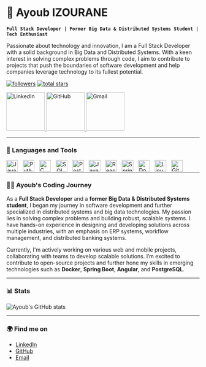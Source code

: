 # 🌟 Ayoub IZOURANE

**`Full Stack Developer | Former Big Data & Distributed Systems Student | Tech Enthusiast`**

Passionate about technology and innovation, I am a Full Stack Developer with a solid background in Big Data and Distributed Systems. With a keen interest in solving complex problems through code, I aim to contribute to projects that push the boundaries of software development and help companies leverage technology to its fullest potential.

<p align="left">
   <a href="https://github.com/AyoubIzourane?tab=followers">
      <img alt="followers" title="Follow me on Github" src="https://custom-icon-badges.demolab.com/github/followers/AyoubIzourane?color=236ad3&labelColor=1155ba&style=for-the-badge&logo=person-add&label=Follow&logoColor=white"/></a>
   <a href="https://github.com/AyoubIzourane?tab=repositories&sort=stargazers">
      <img alt="total stars" title="Total stars on GitHub" src="https://custom-icon-badges.demolab.com/github/stars/AyoubIzourane?color=55960c&style=for-the-badge&labelColor=488207&logo=star"/></a>
</p>

<p align="left">
   <a href="https://www.linkedin.com/in/ayoub-izourane-5247141aa/">
      <img src="https://img.shields.io/badge/LinkedIn-0A66C2?style=for-the-badge&logo=linkedin&logoColor=white" alt="LinkedIn" width="100px" />
   </a>
   <a href="https://github.com/AyoubIzourane">
      <img src="https://img.shields.io/badge/GitHub-181717?style=for-the-badge&logo=github&logoColor=white" alt="GitHub" width="100px" />
   </a>
   <a href="mailto:ayoubizournae4@gmail.com">
      <img src="https://img.shields.io/badge/Gmail-D14836?style=for-the-badge&logo=gmail&logoColor=white" alt="Gmail" width="100px" />
   </a>
</p>

---

### 🧰 Languages and Tools

<img align="left" alt="Java" width="30px" style="padding-right:10px;" src="https://cdn.jsdelivr.net/gh/devicons/devicon/icons/java/java-original.svg" />
<img align="left" alt="Python" width="30px" style="padding-right:10px;" src="https://cdn.jsdelivr.net/gh/devicons/devicon/icons/python/python-plain.svg" />
<img align="left" alt="C" width="30px" style="padding-right:10px;" src="https://cdn.jsdelivr.net/gh/devicons/devicon/icons/c/c-original.svg" />
<img align="left" alt="SQL" width="30px" style="padding-right:10px;" src="https://cdn.jsdelivr.net/gh/devicons/devicon/icons/mysql/mysql-original.svg" />
<img align="left" alt="PostgreSQL" width="30px" style="padding-right:10px;" src="https://cdn.jsdelivr.net/gh/devicons/devicon/icons/postgresql/postgresql-original.svg" />
<img align="left" alt="JavaScript" width="30px" style="padding-right:10px;" src="https://cdn.jsdelivr.net/gh/devicons/devicon/icons/javascript/javascript-plain.svg" />
<img align="left" alt="React" width="30px" style="padding-right:10px;" src="https://cdn.jsdelivr.net/gh/devicons/devicon/icons/react/react-original.svg" />
<img align="left" alt="Spring" width="30px" style="padding-right:10px;" src="https://cdn.jsdelivr.net/gh/devicons/devicon/icons/spring/spring-original.svg" />
<img align="left" alt="Docker" width="30px" style="padding-right:10px;" src="https://cdn.jsdelivr.net/gh/devicons/devicon/icons/docker/docker-original.svg" />
<img align="left" alt="Linux" width="30px" style="padding-right:10px;" src="https://cdn.jsdelivr.net/gh/devicons/devicon/icons/linux/linux-original.svg" />
<img align="left" alt="Git" width="30px" style="padding-right:10px;" src="https://cdn.jsdelivr.net/gh/devicons/devicon/icons/git/git-original.svg" />
<br />

---

### 👨‍💻 Ayoub's Coding Journey

As a **Full Stack Developer** and a **former Big Data & Distributed Systems student**, I began my journey in software development and further specialized in distributed systems and big data technologies. My passion lies in solving complex problems and building robust, scalable systems. I have hands-on experience in designing and developing solutions across multiple industries, with an emphasis on ERP systems, workflow management, and distributed banking systems.

Currently, I'm actively working on various web and mobile projects, collaborating with teams to develop scalable solutions. I’m excited to contribute to open-source projects and further hone my skills in emerging technologies such as **Docker**, **Spring Boot**, **Angular**, and **PostgreSQL**.

---

### 📊 Stats

![Ayoub's GitHub stats](https://streak-stats.demolab.com?user=AyoubIzourane&theme=gruvbox&border_radius=4.5)

---

### 🌍 Find me on

- [LinkedIn](https://www.linkedin.com/in/ayoub-izourane-5247141aa/)
- [GitHub](https://github.com/AyoubIzourane)
- [Email](mailto:ayoubizournae4@gmail.com)
